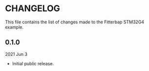 
# CHANGELOG

This file contains the list of changes made to the Fitterbap STM32G4 example.


## 0.1.0

2021 Jun 3

*   Initial public release.
